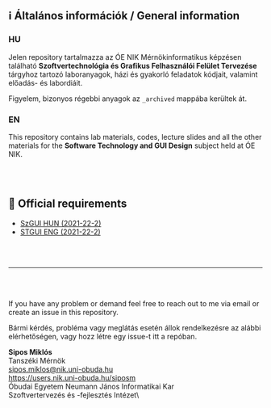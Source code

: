 ## ℹ️ Általános információk / General information

### HU
Jelen repository tartalmazza az ÓE NIK Mérnökinformatikus képzésen található **Szoftvertechnológia és Grafikus Felhasználói Felület Tervezése** tárgyhoz tartozó laboranyagok, házi és gyakorló feladatok kódjait, valamint előadás- és labordiáit.

Figyelem, bizonyos régebbi anyagok az `_archived` mappába kerültek át.

### EN
This repository contains lab materials, codes, lecture slides and all the other materials for the **Software Technology and GUI Design** subject held at ÓE NIK.

<br><br>

## 📄 Official requirements
- [SzGUI HUN (2021-22-2)](https://nik.uni-obuda.hu/targyleirasok/tantargyak/szoftvertechnologia-es-grafikus-felhasznaloi-interfesz-tervezese-3/)
- [STGUI ENG (2021-22-2)](https://nik.uni-obuda.hu/targyleirasok/tantargyak/software-technology-and-graphical-user-interface-design-3/)

<br><br>

---

<br><br>

If you have any problem or demand feel free to reach out to me via email or create an issue in this repository.

Bármi kérdés, probléma vagy meglátás esetén állok rendelkezésre az alábbi elérhetőségen, vagy hozz létre egy issue-t itt a repóban.

**Sipos Miklós**\
Tanszéki Mérnök\
sipos.miklos@nik.uni-obuda.hu\
https://users.nik.uni-obuda.hu/siposm \
Óbudai Egyetem Neumann János Informatikai Kar\
Szoftvertervezés és -fejlesztés Intézet\
